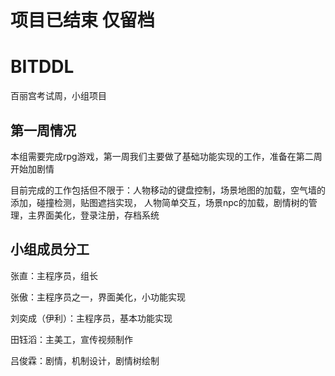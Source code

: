 # 项目已结束 仅留档
# BITDDL
百丽宫考试周，小组项目

## 第一周情况

本组需要完成rpg游戏，第一周我们主要做了基础功能实现的工作，准备在第二周开始加剧情

目前完成的工作包括但不限于：人物移动的键盘控制，场景地图的加载，空气墙的添加，碰撞检测，贴图遮挡实现，
人物简单交互，场景npc的加载，剧情树的管理，主界面美化，登录注册，存档系统

## 小组成员分工
张直：主程序员，组长

张傲：主程序员之一，界面美化，小功能实现

刘奕成（伊利）：主程序员，基本功能实现

田钰滔：主美工，宣传视频制作

吕俊霖：剧情，机制设计，剧情树绘制
